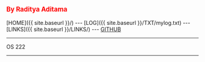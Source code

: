 ---
---
<span style="color:red; font-weight:bold; font-size:larger;">By Raditya Aditama</span>
<br><br>
[HOME]({{ site.baseurl }}/) ---
[LOG]({{ site.baseurl }}/TXT/mylog.txt) ---
[LINKS]({{ site.baseurl }}/LINKS/) ---
[GITHUB](https://github.com/ratama98/os222)
<br>
<hr>
OS 222
<br>
<hr>
<br>
